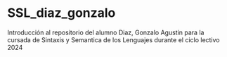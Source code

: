 # SSL_diaz_gonzalo

Introducción al repositorio del alumno Diaz, Gonzalo Agustin para la cursada de Sintaxis y Semantica de los Lenguajes durante el ciclo lectivo 2024
